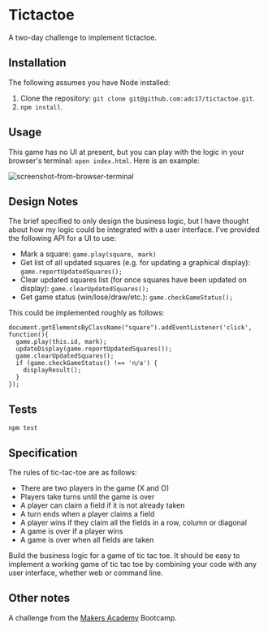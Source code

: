 # Tictactoe

A two-day challenge to implement tictactoe.

## Installation
The following assumes you have Node installed:

1. Clone the repository: `git clone git@github.com:adc17/tictactoe.git`.
2. `npm install`.

## Usage

This game has no UI at present, but you can play with the logic in your browser's terminal: `open index.html`. Here is an example:

![screenshot-from-browser-terminal](http://i.imgur.com/rprgKOn.png)

## Design Notes

The brief specified to only design the business logic, but I have thought about how my logic could be integrated with a user interface. I've provided the following API for a UI to use:

* Mark a square: `game.play(square, mark)`
* Get list of all updated squares (e.g. for updating a graphical display): `game.reportUpdatedSquares();`
* Clear updated squares list (for once squares have been updated on display): `game.clearUpdatedSquares();`
* Get game status (win/lose/draw/etc.): `game.checkGameStatus();`

This could be implemented roughly as follows:
```
document.getElementsByClassName("square").addEventListener('click', function(){
  game.play(this.id, mark);
  updateDisplay(game.reportUpdatedSquares());
  game.clearUpdatedSquares();
  if (game.checkGameStatus() !== 'n/a') {
    displayResult();
  }
});
```

## Tests

```
npm test
```

## Specification

The rules of tic-tac-toe are as follows:

* There are two players in the game (X and O)
* Players take turns until the game is over
* A player can claim a field if it is not already taken
* A turn ends when a player claims a field
* A player wins if they claim all the fields in a row, column or diagonal
* A game is over if a player wins
* A game is over when all fields are taken

Build the business logic for a game of tic tac toe. It should be easy to implement a working game of tic tac toe by combining your code with any user interface, whether web or command line. 

## Other notes

A challenge from the [Makers Academy](http://www.makersacademy.com) Bootcamp.